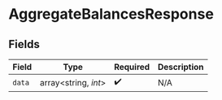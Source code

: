 # AggregateBalancesResponse


## Fields

| Field                | Type                 | Required             | Description          |
| -------------------- | -------------------- | -------------------- | -------------------- |
| `data`               | array<string, *int*> | :heavy_check_mark:   | N/A                  |